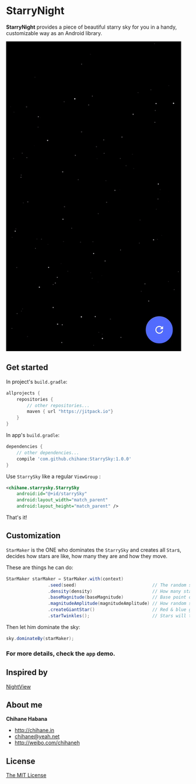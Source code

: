 # StarryNight

**StarryNight** provides a piece of beautiful starry sky for you in a handy, customizable way as an Android library.

![image](/sample/sample1.gif)

## Get started

In project's `build.gradle`:

```groovy
allprojects {
    repositories {
        // other repositories...
        maven { url "https://jitpack.io"}
    }
}
```

In app's `build.gradle`:

```groovy
dependencies {
    // other dependencies...
    compile 'com.github.chihane:StarrySky:1.0.0'
}
```

Use `StarrySky` like a regular `ViewGroup` :

```xml
<chihane.starrysky.StarrySky
    android:id="@+id/starrySky"
    android:layout_width="match_parent"
    android:layout_height="match_parent" />
```

That's it!

## Customization

`StarMaker` is the ONE who dominates the `StarrySky` and creates all `Star`s, decides how stars are like, how many they are and how they move.

These are things he can do:

```java
StarMaker starMaker = StarMaker.with(context)
                .seed(seed)                             // The random seed
                .density(density)                       // How many stars there should be, [0f, 1f]
                .baseMagnitude(baseMagnitude)           // Base point of stars' luminance, [-6, 6]
                .magnitudeAmplitude(magnitudeAmplitude) // How random stars' luminance will be, [0, 6]
                .createGiantStar()                      // Red & blue giant stars will be created 
                .starTwinkles();                        // Stars will twinkle
```

Then let him dominate the sky:

```java
sky.dominateBy(starMaker);
```

### For more details, check the `app` demo. 

## Inspired by

[NightView](https://github.com/Boris-Em/NightView)

## About me

**Chihane Habana**

- <http://chihane.in>
- <chihane@yeah.net>
- <http://weibo.com/chihaneh>

## License

[The MIT License](http://chihane.in/license)